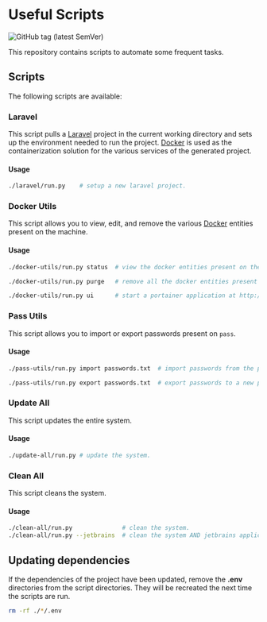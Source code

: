 # Useful Scripts

![GitHub tag (latest SemVer)](https://img.shields.io/github/v/tag/merchant-prince/useful-scripts?sort=semver&style=flat-square)

This repository contains scripts to automate some frequent tasks.

## Scripts

The following scripts are available:

### Laravel

This script pulls a [Laravel](https://laravel.com) project in the current working directory and sets up the environment
needed to run the project.
[Docker](https://www.docker.com) is used as the containerization solution for the various services of the generated
project.

#### Usage

```sh
./laravel/run.py    # setup a new laravel project.
```

### Docker Utils

This script allows you to view, edit, and remove the various [Docker](https://www.docker.com) entities present on the
machine.

#### Usage

```sh
./docker-utils/run.py status  # view the docker entities present on the machine.

./docker-utils/run.py purge   # remove all the docker entities present on the machine.

./docker-utils/run.py ui      # start a portainer application at http://localhost:9000.
```

### Pass Utils

This script allows you to import or export passwords present on ```pass```.

#### Usage

```sh
./pass-utils/run.py import passwords.txt  # import passwords from the previously exported password file passwords.txt.

./pass-utils/run.py export passwords.txt  # export passwords to a new passwords file named passwords.txt.
```

### Update All

This script updates the entire system.

#### Usage

```sh
./update-all/run.py # update the system.
```

### Clean All

This script cleans the system.

#### Usage

```sh
./clean-all/run.py              # clean the system.
./clean-all/run.py --jetbrains  # clean the system AND jetbrains applications.
```

## Updating dependencies

If the dependencies of the project have been updated, remove the **.env** directories from the script directories.
They will be recreated the next time the scripts are run.

```sh
rm -rf ./*/.env
```
